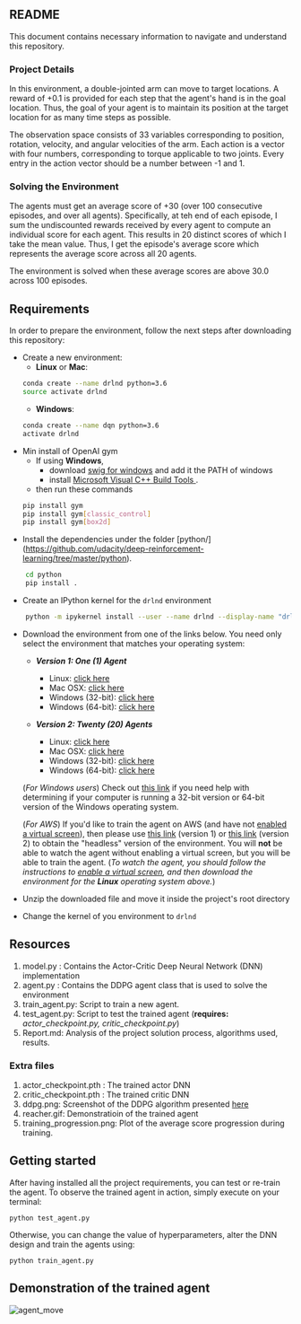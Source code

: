 ## README
This document contains necessary information to navigate and understand this repository.

### Project Details

In this environment, a double-jointed arm can move to target locations. A reward of +0.1 is provided for each step that the agent's hand is in the goal location. Thus, the goal of your agent is to maintain its position at the target location for as many time steps as possible.

The observation space consists of 33 variables corresponding to position, rotation, velocity, and angular velocities of the arm. Each action is a vector with four numbers, corresponding to torque applicable to two joints. Every entry in the action vector should be a number between -1 and 1.

### Solving the Environment

The agents must get an average score of +30 (over 100 consecutive episodes, and over all agents). Specifically,
at teh end of each episode, I sum the undiscounted rewards received by every agent to compute an individual score for each agent. 
This results in 20 distinct scores of which I take the mean value. Thus, I get the episode's average score
which represents the average score across all 20 agents.

The environment is solved when these average scores are above 30.0 across 100 episodes.
## Requirements
In order to prepare the environment, follow the next steps after downloading this repository:
* Create a new environment:
	* __Linux__ or __Mac__: 
	```bash
	conda create --name drlnd python=3.6
	source activate drlnd
	```
	* __Windows__: 
	```bash
	conda create --name dqn python=3.6 
	activate drlnd
	```
* Min install of OpenAI gym
	* If using __Windows__, 
		* download [swig for windows](http://www.swig.org/Doc1.3/Windows.html) and add it the PATH of windows
		* install [ Microsoft Visual C++ Build Tools ](https://visualstudio.microsoft.com/es/downloads/).
	* then run these commands
	```bash
	pip install gym
	pip install gym[classic_control]
	pip install gym[box2d]
	```
* Install the dependencies under the folder [python/] (https://github.com/udacity/deep-reinforcement-learning/tree/master/python).
```bash
	cd python
	pip install .
```
* Create an IPython kernel for the `drlnd` environment
```bash
	python -m ipykernel install --user --name drlnd --display-name "drlnd"
```


* Download the environment from one of the links below.  You need only select the environment that matches your operating system:

    - **_Version 1: One (1) Agent_**
        - Linux: [click here](https://s3-us-west-1.amazonaws.com/udacity-drlnd/P2/Reacher/one_agent/Reacher_Linux.zip)
        - Mac OSX: [click here](https://s3-us-west-1.amazonaws.com/udacity-drlnd/P2/Reacher/one_agent/Reacher.app.zip)
        - Windows (32-bit): [click here](https://s3-us-west-1.amazonaws.com/udacity-drlnd/P2/Reacher/one_agent/Reacher_Windows_x86.zip)
        - Windows (64-bit): [click here](https://s3-us-west-1.amazonaws.com/udacity-drlnd/P2/Reacher/one_agent/Reacher_Windows_x86_64.zip)

    - **_Version 2: Twenty (20) Agents_**
        - Linux: [click here](https://s3-us-west-1.amazonaws.com/udacity-drlnd/P2/Reacher/Reacher_Linux.zip)
        - Mac OSX: [click here](https://s3-us-west-1.amazonaws.com/udacity-drlnd/P2/Reacher/Reacher.app.zip)
        - Windows (32-bit): [click here](https://s3-us-west-1.amazonaws.com/udacity-drlnd/P2/Reacher/Reacher_Windows_x86.zip)
        - Windows (64-bit): [click here](https://s3-us-west-1.amazonaws.com/udacity-drlnd/P2/Reacher/Reacher_Windows_x86_64.zip)
    
    (_For Windows users_) Check out [this link](https://support.microsoft.com/en-us/help/827218/how-to-determine-whether-a-computer-is-running-a-32-bit-version-or-64) if you need help with determining if your computer is running a 32-bit version or 64-bit version of the Windows operating system.

    (_For AWS_) If you'd like to train the agent on AWS (and have not [enabled a virtual screen](https://github.com/Unity-Technologies/ml-agents/blob/master/docs/Training-on-Amazon-Web-Service.md)), then please use [this link](https://s3-us-west-1.amazonaws.com/udacity-drlnd/P2/Reacher/one_agent/Reacher_Linux_NoVis.zip) (version 1) or [this link](https://s3-us-west-1.amazonaws.com/udacity-drlnd/P2/Reacher/Reacher_Linux_NoVis.zip) (version 2) to obtain the "headless" version of the environment.  You will **not** be able to watch the agent without enabling a virtual screen, but you will be able to train the agent.  (_To watch the agent, you should follow the instructions to [enable a virtual screen](https://github.com/Unity-Technologies/ml-agents/blob/master/docs/Training-on-Amazon-Web-Service.md), and then download the environment for the **Linux** operating system above._)


* Unzip the downloaded file and move it inside the project's root directory
* Change the kernel of you environment to `drlnd`


## Resources

1. model.py : Contains the Actor-Critic Deep Neural Network (DNN) implementation
2. agent.py : Contains the DDPG agent class that is used to solve the environment
3. train_agent.py: Script to train a new agent.
4. test_agent.py: Script to test the trained agent (**requires:** *actor_checkpoint.py, critic_checkpoint.py*)
5. Report.md: Analysis of the project solution process, algorithms used, results.

### Extra files
1. actor_checkpoint.pth : The trained actor DNN
2. critic_checkpoint.pth : The trained critic DNN
3. ddpg.png: Screenshot of the DDPG algorithm presented [here](https://arxiv.org/abs/1509.02971)
4. reacher.gif: Demonstratioin of the trained agent
5. training_progression.png: Plot of the average score progression during training.

## Getting started
After having installed all the project requirements, you can test or re-train the agent.
To observe the trained agent in action, simply execute on your terminal:
```
python test_agent.py
```
Otherwise, you can change the value of hyperparameters, alter the DNN design and train the agents using:
```
python train_agent.py
```

## Demonstration of the trained agent

![agent_move](reacher.gif)